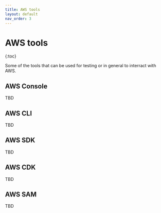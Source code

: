 ```yaml
---
title: AWS tools
layout: default
nav_order: 3
---
```


# AWS tools

{:toc}

Some of the tools that can be used for testing or in general to interract with AWS.

## AWS Console

TBD

## AWS CLI

TBD

## AWS SDK

TBD

## AWS CDK

TBD

## AWS SAM

TBD